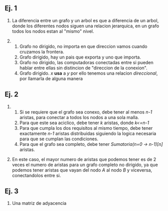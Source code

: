 ## Ej. 1

1. La diferencia entre un grafo y un arbol es que a diferencia de un arbol, donde los diferentes nodos siguen una relacion jerarquica, en un grafo todos los nodos estan al "mismo" nivel.

2. 
   1. Grafo no dirigido, no importa en que direccion vamos cuando cruzamos la frontera.
   1. Grafo dirigido, hay un pais que exporta y uno que importa.
   1. Grafo no dirigido, las computadoras conectadas entre si pueden hablar entre ellas sin distincion de "direccion de la conexion".
   1. Grafo dirigido. *x* **usa** a *y* por ello tenemos una relacion *direccional*, por llamarla de alguna manera

## Ej. 2

1. 
   1. Si se requiere que el grafo sea conexo, debe tener al menos *n-1* aristas, para conectar a todos los nodos a una sola malla.
   1. Para que este sea aciclico, debe tener *k* aristas, donde *k<=n-1*
   1. Para que cumpla los dos requisitos al mismo tiempo, debe tener exactamente *n-1* aristas distribuidas siguiendo la logica necesaria para que se cumplan las condiciones.
   1. Para que el grafo sea completo, debe tener *Sumatoria(n=0 -> n-1)[n]* aristas.

2. En este caso, el mayor numero de aristas que podemos tener es de 2 veces el numero de aristas para un grafo completo no dirigido, ya que podemos tener aristas que vayan del nodo *A* al nodo *B* y viceversa, conectandolos entre si.

## Ej. 3
1. Una matriz de adyacencia 
